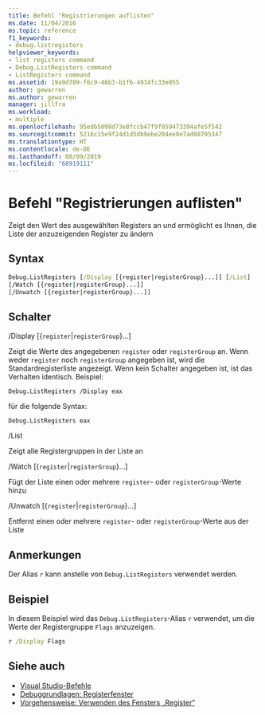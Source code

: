 ```yaml
---
title: Befehl "Registrierungen auflisten"
ms.date: 11/04/2016
ms.topic: reference
f1_keywords:
- debug.listregisters
helpviewer_keywords:
- list registers command
- Debug.ListRegisters command
- ListRegisters command
ms.assetid: 19a9d789-f6c9-46b3-b1f6-4934fc33e055
author: gewarren
ms.author: gewarren
manager: jillfra
ms.workload:
- multiple
ms.openlocfilehash: 95edb5098d73e8fccb47f9f059473394afe5f542
ms.sourcegitcommit: 5216c15e9f24d1d5db9ebe204ee0e7ad08705347
ms.translationtype: HT
ms.contentlocale: de-DE
ms.lasthandoff: 08/09/2019
ms.locfileid: "68919111"
---
```

# <a name="list-registers-command"></a>Befehl "Registrierungen auflisten"
Zeigt den Wert des ausgewählten Registers an und ermöglicht es Ihnen, die Liste der anzuzeigenden Register zu ändern

## <a name="syntax"></a>Syntax

```cmd
Debug.ListRegisters [/Display [{register|registerGroup}...]] [/List]
[/Watch [{register|registerGroup}...]]
[/Unwatch [{register|registerGroup}...]]
```

## <a name="switches"></a>Schalter
/Display [{`register`|`registerGroup`}...]

Zeigt die Werte des angegebenen `register` oder `registerGroup` an. Wenn weder `register` noch `registerGroup` angegeben ist, wird die Standardregisterliste angezeigt. Wenn kein Schalter angegeben ist, ist das Verhalten identisch. Beispiel:

`Debug.ListRegisters /Display eax`

für die folgende Syntax:

`Debug.ListRegisters eax`

/List

Zeigt alle Registergruppen in der Liste an

/Watch [{`register`|`registerGroup`}...]

Fügt der Liste einen oder mehrere `register`- oder `registerGroup`-Werte hinzu

/Unwatch [{`register`|`registerGroup`}...]

Entfernt einen oder mehrere `register`- oder `registerGroup`-Werte aus der Liste

## <a name="remarks"></a>Anmerkungen
Der Alias `r` kann anstelle von `Debug.ListRegisters` verwendet werden.

## <a name="example"></a>Beispiel
In diesem Beispiel wird das `Debug.ListRegisters`-Alias `r` verwendet, um die Werte der Registergruppe `Flags` anzuzeigen.

```cmd
r /Display Flags
```

## <a name="see-also"></a>Siehe auch

- [Visual Studio-Befehle](../../ide/reference/visual-studio-commands.md)
- [Debuggrundlagen: Registerfenster](../../debugger/debugging-basics-registers-window.md)
- [Vorgehensweise: Verwenden des Fensters „Register“](../../debugger/how-to-use-the-registers-window.md)